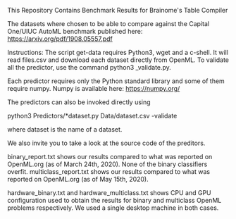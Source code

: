 This Repository Contains Benchmark Results for Brainome's Table Compiler

The datasets where chosen to be able to compare against the Capital One/UIUC AutoML benchmark published here:
https://arxiv.org/pdf/1908.05557.pdf

Instructions:
The script get-data requires Python3, wget and a c-shell. It will read files.csv and download each dataset directly from OpenML. To validate all the predictor, use the command python3 _validate.py.

Each predictor requires only the Python standard library and some of them require numpy.
Numpy is available here: https://numpy.org/

The predictors can also be invoked directly using

python3 Predictors/*dataset.py Data/dataset.csv -validate

where dataset is the name of a dataset.

We also invite you to take a look at the source code of the preditors.

binary_report.txt shows our results compared to what was reported on OpenML.org (as of March 24th, 2020). None of the binary classifiers overfit.
multiclass_report.txt shows our results compared to what was reported on OpenML.org (as of May 15th, 2020).

hardware_binary.txt and hardware_multiclass.txt shows CPU and GPU configuration used to obtain the results for binary and multiclass OpenML problems respectively. We used a single desktop machine in both cases. 

